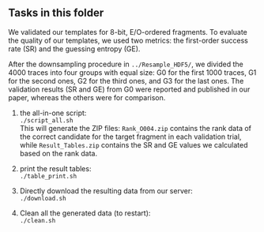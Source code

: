 ## Tasks in this folder

We validated our templates for 8-bit, E/O-ordered fragments. To evaluate the quality of our templates, we used two metrics: the first-order success rate (SR) and the guessing entropy (GE). 

After the downsampling procedure in `../Resample_HDF5/`, we divided the 4000 traces into four groups with equal size: G0 for the first 1000 traces, G1 for the second ones, G2 for the third ones, and G3 for the last ones. The validation results (SR and GE) from G0 were reported and published in our paper, whereas the others were for comparison.

1. the all-in-one script:  
	`./script_all.sh`  
	This will generate the ZIP files: `Rank_O004.zip` contains the rank data of the correct candidate for the target fragment in each validation trial, while `Result_Tables.zip` contains the SR and GE values we calculated based on the rank data.  

2. print the result tables:  
	`./table_print.sh`  

3. Directly download the resulting data from our server:  
	`./download.sh`  

4. Clean all the generated data (to restart):  
	`./clean.sh`  

